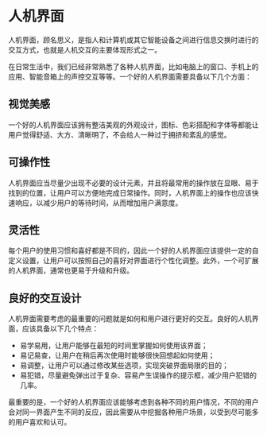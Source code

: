 # 人机界面
人机界面，顾名思义，是指人和计算机或其它智能设备之间进行信息交换时进行的交互方式，也就是人机交互的主要体现形式之一。

在日常生活中，我们已经非常熟悉了各种人机界面，比如电脑上的窗口、手机上的应用、智能音箱上的声控交互等等。一个好的人机界面需要具备以下几个方面：

## 视觉美感
一个好的人机界面应该拥有整洁美观的外观设计，图标、色彩搭配和字体等都能让用户觉得舒适、大方、清晰明了，不会给人一种过于拥挤和紊乱的感觉。

## 可操作性
人机界面应当尽量少出现不必要的设计元素，并且将最常用的操作放在显眼、易于找到的位置，让用户可以方便地完成日常操作。同时，人机界面上的操作也应该快速响应，以减少用户的等待时间，从而增加用户满意度。

## 灵活性
每个用户的使用习惯和喜好都是不同的，因此一个好的人机界面应该提供一定的自定义设置，让用户可以按照自己的喜好对界面进行个性化调整。此外，一个可扩展的人机界面，通常也更易于升级和升级。

## 良好的交互设计
人机界面需要考虑的最重要的问题就是如何和用户进行更好的交互。良好的人机界面，应该具备以下几个特点：

* 易学易用，让用户能够在最短的时间里掌握如何使用该界面；
* 易记易查，让用户在稍后再次使用时能够很快回想起如何使用；
* 易调整，让用户可以通过修改某些选项，实现突破界面局限的目的；
* 易犯错，尽量避免弹出过于复杂、容易产生误操作的提示框，减少用户犯错的几率。

最重要的是，一个好的人机界面应该能够考虑到各种不同的用户情况，不同的用户会对同一界面产生不同的反应，因此需要从中挖掘各种用户场景，以受到尽可能多的用户喜欢和认可。